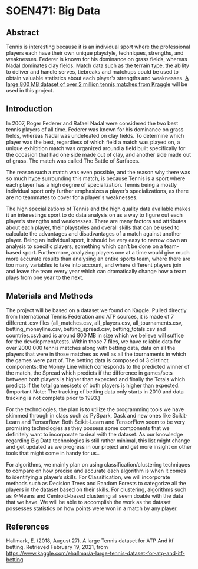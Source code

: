 # SOEN471: Big Data

## Abstract

Tennis is interesting because it is an individual sport where the professional players each have their own unique playstyle, techniques, strengths, and weaknesses. Federer is known for his dominance on grass fields, whereas Nadal dominates clay fields. Match data such as the terrain type, the ability to deliver and handle serves, tiebreaks and matchups could be used to obtain valuable statistics about each player's strengths and weaknesses. [A large 800 MB dataset of over 2 million tennis matches from Kraggle](https://www.kaggle.com/ehallmar/a-large-tennis-dataset-for-atp-and-itf-betting) will be used in this project.

## Introduction

In 2007, Roger Federer and Rafael Nadal were considered the two best tennis players of all time. Federer was known for his dominance on grass fields, whereas Nadal was undefeated on clay fields. To determine which player was the best, regardless of which field a match was played on, a unique exhibition match was organized around a field built specifically for the occasion that had one side made out of clay, and another side made out of grass. The match was called The Battle of Surfaces.

The reason such a match was even possible, and the reason why there was so much hype surrounding this match, is because Tennis is a sport where each player has a high degree of specialization. Tennis being a mostly individual sport only further emphasizes a player’s specializations, as there are no teammates to cover for a player's weaknesses.

The high specializations of Tennis and the high quality data available makes it an interestings sport to do data analysis on as a way to figure out each player’s strengths and weaknesses. There are many factors and attributes about each player, their playstyles and overall skills that can be used to calculate the advantages and disadvantages of a match against another player. Being an individual sport, it should be very easy to narrow down an analysis to specific players, something which can’t be done on a team-based sport. Furthermore, analyzing players one at a time would give much more accurate results than analysing an entire sports team, where there are too many variables to take into account, and where different players join and leave the team every year which can dramatically change how a team plays from one year to the next.

## Materials and Methods

The project will be based on a dataset we found on Kaggle. Pulled directly from International Tennis Federation and ATP sources,  it is made of 7 different .csv files (all_matches.csv, all_players.csv, all_tournaments.csv, betting_moneyline.csv, betting_spread.csv, betting_totals.csv and countries.csv) and is around 800 MB in size which we believe will suffice for the development/tests. Within those 7 files, we have reliable data for over 2000 000 tennis matches along with betting data, data on all the players that were in those matches as well as all the tournaments in which the games were part of. The betting data is composed of 3 distinct components: the Money Line which corresponds to the predicted winner of the match, the Spread which predicts if the difference in games/sets between both players is higher than expected and finally the Totals which predicts if the total games/sets of both players is higher than expected. (Important Note: The tracking of betting data only starts in 2010 and data tracking is not complete prior to 1993.)

For the technologies, the plan is to utilize the programming tools we have skimmed through in class such as PySpark, Dask and new ones like Scikit-Learn and Tensorflow. Both Scikit-Learn and TensorFlow seem to be very promising technologies as they possess some components that we definitely want to incorporate to deal with the dataset. As our knowledge regarding Big Data technologies is still rather minimal, this list might change and get updated as we progress in our project and get more insight on other tools that might come in handy for us.. 

For algorithms, we mainly plan on using classification/clustering techniques to compare on how precise and accurate each algorithm is when it comes to identifying a player’s skills. For Classification, we will incorporate methods such as Decision Trees and Random Forests to categorize all the players in the dataset based on their skills. For clustering, algorithms such as K-Means and Centroid-based clustering all seem doable with the data that we have. We will be able to accomplish the work as the dataset possesses statistics on how points were won in a match by any player. 

## References

Hallmark, E. (2018, August 27). A large Tennis dataset for ATP And itf betting. Retrieved February 19, 2021, from https://www.kaggle.com/ehallmar/a-large-tennis-dataset-for-atp-and-itf-betting
